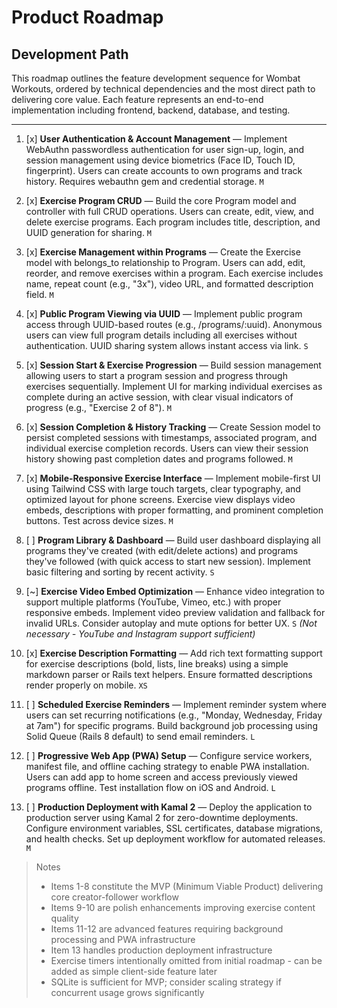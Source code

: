 # Product Roadmap

## Development Path

This roadmap outlines the feature development sequence for Wombat Workouts, ordered by technical dependencies and the most direct path to delivering core value. Each feature represents an end-to-end implementation including frontend, backend, database, and testing.

---

1. [x] **User Authentication & Account Management** — Implement WebAuthn passwordless authentication for user sign-up, login, and session management using device biometrics (Face ID, Touch ID, fingerprint). Users can create accounts to own programs and track history. Requires webauthn gem and credential storage. `M`

2. [x] **Exercise Program CRUD** — Build the core Program model and controller with full CRUD operations. Users can create, edit, view, and delete exercise programs. Each program includes title, description, and UUID generation for sharing. `M`

3. [x] **Exercise Management within Programs** — Create the Exercise model with belongs_to relationship to Program. Users can add, edit, reorder, and remove exercises within a program. Each exercise includes name, repeat count (e.g., "3x"), video URL, and formatted description field. `M`

4. [x] **Public Program Viewing via UUID** — Implement public program access through UUID-based routes (e.g., /programs/:uuid). Anonymous users can view full program details including all exercises without authentication. UUID sharing system allows instant access via link. `S`

5. [x] **Session Start & Exercise Progression** — Build session management allowing users to start a program session and progress through exercises sequentially. Implement UI for marking individual exercises as complete during an active session, with clear visual indicators of progress (e.g., "Exercise 2 of 8"). `M`

6. [x] **Session Completion & History Tracking** — Create Session model to persist completed sessions with timestamps, associated program, and individual exercise completion records. Users can view their session history showing past completion dates and programs followed. `M`

7. [x] **Mobile-Responsive Exercise Interface** — Implement mobile-first UI using Tailwind CSS with large touch targets, clear typography, and optimized layout for phone screens. Exercise view displays video embeds, descriptions with proper formatting, and prominent completion buttons. Test across device sizes. `M`

8. [ ] **Program Library & Dashboard** — Build user dashboard displaying all programs they've created (with edit/delete actions) and programs they've followed (with quick access to start new session). Implement basic filtering and sorting by recent activity. `S`

9. [~] **Exercise Video Embed Optimization** — Enhance video integration to support multiple platforms (YouTube, Vimeo, etc.) with proper responsive embeds. Implement video preview validation and fallback for invalid URLs. Consider autoplay and mute options for better UX. `S` _(Not necessary - YouTube and Instagram support sufficient)_

10. [x] **Exercise Description Formatting** — Add rich text formatting support for exercise descriptions (bold, lists, line breaks) using a simple markdown parser or Rails text helpers. Ensure formatted descriptions render properly on mobile. `XS`

11. [ ] **Scheduled Exercise Reminders** — Implement reminder system where users can set recurring notifications (e.g., "Monday, Wednesday, Friday at 7am") for specific programs. Build background job processing using Solid Queue (Rails 8 default) to send email reminders. `L`

12. [ ] **Progressive Web App (PWA) Setup** — Configure service workers, manifest file, and offline caching strategy to enable PWA installation. Users can add app to home screen and access previously viewed programs offline. Test installation flow on iOS and Android. `L`

13. [ ] **Production Deployment with Kamal 2** — Deploy the application to production server using Kamal 2 for zero-downtime deployments. Configure environment variables, SSL certificates, database migrations, and health checks. Set up deployment workflow for automated releases. `M`

> Notes
> - Items 1-8 constitute the MVP (Minimum Viable Product) delivering core creator-follower workflow
> - Items 9-10 are polish enhancements improving exercise content quality
> - Items 11-12 are advanced features requiring background processing and PWA infrastructure
> - Item 13 handles production deployment infrastructure
> - Exercise timers intentionally omitted from initial roadmap - can be added as simple client-side feature later
> - SQLite is sufficient for MVP; consider scaling strategy if concurrent usage grows significantly
